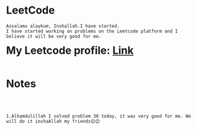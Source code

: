 # LeetCode
```
Assalamu alaykum, Inshallah.I have started.
I have started working on problems on the Leetcode platform and I believe it will be very good for me.
```

<h1 style="display: inline">My Leetcode profile: <a href="https://leetcode.com/Jaloliddin_4633">Link</a></h1>

<br>
<br>

# Notes

<br>

```

1.Alhamdulillah I solved problem 30 today, it was very good for me. We will do it inshaAllah my friends😊😊

```
